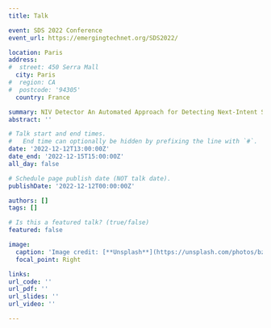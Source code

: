 ```yaml
---
title: Talk

event: SDS 2022 Conference
event_url: https://emergingtechnet.org/SDS2022/

location: Paris
address:
#  street: 450 Serra Mall
  city: Paris
#  region: CA
#  postcode: '94305'
  country: France

summary: NIV Detector An Automated Approach for Detecting Next-Intent Security Vulnerability in Android Applications
abstract: ''

# Talk start and end times.
#   End time can optionally be hidden by prefixing the line with `#`.
date: '2022-12-12T13:00:00Z'
date_end: '2022-12-15T15:00:00Z'
all_day: false

# Schedule page publish date (NOT talk date).
publishDate: '2022-12-12T00:00:00Z'

authors: []
tags: []

# Is this a featured talk? (true/false)
featured: false

image:
  caption: 'Image credit: [**Unsplash**](https://unsplash.com/photos/bzdhc5b3Bxs)'
  focal_point: Right

links:
url_code: ''
url_pdf: ''
url_slides: ''
url_video: ''

---
```

